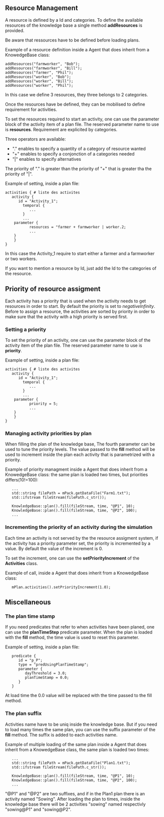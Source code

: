 ## Resource Management

A resource is defined by a Id and categories. To define the available
resources of the knowledge base a single method **addResources** is
provided.

Be aware that ressources have to be defined before loading plans.

Example of a resource definition inside a Agent that does inherit from
a KnowedgeBase class:
```
addResources("farmworker", "Bob");
addResources("farmworker", "Bill");
addResources("farmer", "Phil");
addResources("worker", "Bob");
addResources("worker", "Bill");
addResources("worker", "Phil");

```
In this case we define 3 resources, they three belongs to 2
categories.

Once the resources have be defined, they can be mobilised to define
requirement for activities.

To set the resources required to start an activity, one can use the
parameter block of the activity item of a plan file. The reserved
parameter name to use is **resources**. Requirement are explicited by
categories.

Three operators are available:
* "." enables to specify a quantity of a category of resource wanted
* "+" enables to specify a conjonction of a categories needed
* "|" enables to specify alternatives

The priority of "." is greater than the priority of "+" that is greater tha the priority of "|".

Example of setting, inside a plan file:
```
activities { # liste des activites
   activity {
      id = "Activity_1";
        temporal {
           ...
        }
        ...
	parameter {
           resources = "farmer + farmworker | worker.2;
           ...
	}
    }
}
```
In this case the Activity_1 require to start either a farmer and a
farmworker or two workers.

If you want to mention a resource by Id, just add the Id to the
categories of the resource.

## Priority of resource assigment

Each activity has a priority that is used when the activity needs to
get resources in order to start. By default the priority is set to
_negativeInfinity_. Before to assign a resource, the activities are
sorted by priority in order to make sure that the activity with a high
priority is served first.

### Setting a priority

To set the priority of an activity, one can use the parameter block of
the activity item of the plan file. The reserved parameter name to use
is **priority**.

Example of setting, inside a plan file:
```
activities { # liste des activites
   activity {
      id = "Activity_1";
        temporal {
           ...
        }
        ...
	parameter {
           priority = 5;
           ...
	}
    }
}
```
### Managing activity priorities by plan

When filling the plan of the knowledge base, The fourth parameter can be used to tune the priority levels. The value passed to the **fill** method will be used to increment inside the plan each activity that is parametrized with a priority.

Example of priority managment inside a Agent that does inherit from a KnowedgeBase class:
the same plan is loaded two times, but
priorities differs(10!=100):
```
   ...
   std::string filePath = mPack.getDataFile("Farm1.txt");
   std::ifstream fileStream(filePath.c_str());

   KnowledgeBase::plan().fill(fileStream, time, "@P1", 10);
   KnowledgeBase::plan().fill(fileStream, time, "@P2", 100);
   ...

```
### Incrementing the priority of an activity during the simulation

Each time an activity is not served by the the resource assigment
system, if the activity has a priority parameter set, the priority is
incremented by a value. By default the value of the increment is 0.

To set the increment, one can use the **setPriorityIncrement** of the **Activities** class.

Example of call, inside a Agent that does inherit from a KnowedgeBase class:
```
   mPlan.activities().setPriorityIncrement(1.0);
```

## Miscellaneous

### The plan time stamp

If you need predicates that refer to when activities have been planed,
one can use the **planTimeStep** predicate parameter. When the plan is
loaded with the **fill** method, the time value is used to reset
this parameter.

Example of setting, inside a plan file:
```
   predicate {
      id = "p_P";
      type = "predUsingPlanTimeStamp";
      parameter {
         dayThreshold = 3.0;
         planTimeStamp = 0.0;
      }
   }
```
At load time the 0.0 value will be replaced with the time passed to the fill method.

### The plan suffix

Activities name have to be uniq inside the knowledge base. But if you
need to load many times the same plan, you can use the suffix
parameter of the **fill** method. The suffix is added to each activities name.

Example of multiple loading of the same plan inside a Agent that does inherit from a KnowedgeBase class, the same plan is loaded two times:
```
   ...
   std::string filePath = mPack.getDataFile("Plan1.txt");
   std::ifstream fileStream(filePath.c_str());

   KnowledgeBase::plan().fill(fileStream, time, "@P1", 10);
   KnowledgeBase::plan().fill(fileStream, time, "@P2", 100);
   ...

```
"@P1" and "@P2" are two suffixes, and if in the Plan1 plan there is an activity named "Sowing". After loading the plan to times, inside the knowledge base there will be 2 activities "sowing" named respectivly "sowing@P1" and "sowing@P2".
